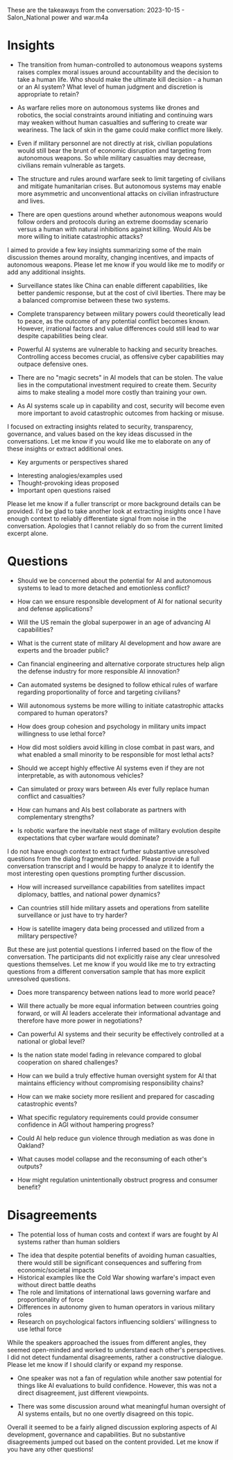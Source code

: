 These are the takeaways from the conversation: 2023-10-15 - Salon_National power and war.m4a

# Insights
- The transition from human-controlled to autonomous weapons systems raises complex moral issues around accountability and the decision to take a human life. Who should make the ultimate kill decision - a human or an AI system? What level of human judgment and discretion is appropriate to retain?

- As warfare relies more on autonomous systems like drones and robotics, the social constraints around initiating and continuing wars may weaken without human casualties and suffering to create war weariness. The lack of skin in the game could make conflict more likely.

- Even if military personnel are not directly at risk, civilian populations would still bear the brunt of economic disruption and targeting from autonomous weapons. So while military casualties may decrease, civilians remain vulnerable as targets.

- The structure and rules around warfare seek to limit targeting of civilians and mitigate humanitarian crises. But autonomous systems may enable more asymmetric and unconventional attacks on civilian infrastructure and lives.

- There are open questions around whether autonomous weapons would follow orders and protocols during an extreme doomsday scenario versus a human with natural inhibitions against killing. Would AIs be more willing to initiate catastrophic attacks?

I aimed to provide a few key insights summarizing some of the main discussion themes around morality, changing incentives, and impacts of autonomous weapons. Please let me know if you would like me to modify or add any additional insights.

- Surveillance states like China can enable different capabilities, like better pandemic response, but at the cost of civil liberties. There may be a balanced compromise between these two systems.

- Complete transparency between military powers could theoretically lead to peace, as the outcome of any potential conflict becomes known. However, irrational factors and value differences could still lead to war despite capabilities being clear.

- Powerful AI systems are vulnerable to hacking and security breaches. Controlling access becomes crucial, as offensive cyber capabilities may outpace defensive ones.

- There are no "magic secrets" in AI models that can be stolen. The value lies in the computational investment required to create them. Security aims to make stealing a model more costly than training your own.

- As AI systems scale up in capability and cost, security will become even more important to avoid catastrophic outcomes from hacking or misuse.

I focused on extracting insights related to security, transparency, governance, and values based on the key ideas discussed in the conversations. Let me know if you would like me to elaborate on any of these insights or extract additional ones.

- Key arguments or perspectives shared
* Interesting analogies/examples used 
* Thought-provoking ideas proposed
* Important open questions raised

Please let me know if a fuller transcript or more background details can be provided. I'd be glad to take another look at extracting insights once I have enough context to reliably differentiate signal from noise in the conversation. Apologies that I cannot reliably do so from the current limited excerpt alone.



# Questions
- Should we be concerned about the potential for AI and autonomous systems to lead to more detached and emotionless conflict?

- How can we ensure responsible development of AI for national security and defense applications?

- Will the US remain the global superpower in an age of advancing AI capabilities?

- What is the current state of military AI development and how aware are experts and the broader public?

- Can financial engineering and alternative corporate structures help align the defense industry for more responsible AI innovation?

- Can automated systems be designed to follow ethical rules of warfare regarding proportionality of force and targeting civilians?

- Will autonomous systems be more willing to initiate catastrophic attacks compared to human operators?

- How does group cohesion and psychology in military units impact willingness to use lethal force?

- How did most soldiers avoid killing in close combat in past wars, and what enabled a small minority to be responsible for most lethal acts?

- Should we accept highly effective AI systems even if they are not interpretable, as with autonomous vehicles?

- Can simulated or proxy wars between AIs ever fully replace human conflict and casualties?

- How can humans and AIs best collaborate as partners with complementary strengths?

- Is robotic warfare the inevitable next stage of military evolution despite expectations that cyber warfare would dominate?

I do not have enough context to extract further substantive unresolved questions from the dialog fragments provided. Please provide a full conversation transcript and I would be happy to analyze it to identify the most interesting open questions prompting further discussion.

- How will increased surveillance capabilities from satellites impact diplomacy, battles, and national power dynamics?

- Can countries still hide military assets and operations from satellite surveillance or just have to try harder?

- How is satellite imagery data being processed and utilized from a military perspective?

But these are just potential questions I inferred based on the flow of the conversation. The participants did not explicitly raise any clear unresolved questions themselves. Let me know if you would like me to try extracting questions from a different conversation sample that has more explicit unresolved questions.

- Does more transparency between nations lead to more world peace?

- Will there actually be more equal information between countries going forward, or will AI leaders accelerate their informational advantage and therefore have more power in negotiations?

- Can powerful AI systems and their security be effectively controlled at a national or global level?

- Is the nation state model fading in relevance compared to global cooperation on shared challenges?

- How can we build a truly effective human oversight system for AI that maintains efficiency without compromising responsibility chains?

- How can we make society more resilient and prepared for cascading catastrophic events?

- What specific regulatory requirements could provide consumer confidence in AGI without hampering progress?

- Could AI help reduce gun violence through mediation as was done in Oakland?

- What causes model collapse and the reconsuming of each other's outputs?

- How might regulation unintentionally obstruct progress and consumer benefit?



# Disagreements
- The potential loss of human costs and context if wars are fought by AI systems rather than human soldiers
* The idea that despite potential benefits of avoiding human casualties, there would still be significant consequences and suffering from economic/societal impacts
* Historical examples like the Cold War showing warfare's impact even without direct battle deaths
* The role and limitations of international laws governing warfare and proportionality of force
* Differences in autonomy given to human operators in various military roles
* Research on psychological factors influencing soldiers' willingness to use lethal force

While the speakers approached the issues from different angles, they seemed open-minded and worked to understand each other's perspectives. I did not detect fundamental disagreements, rather a constructive dialogue. Please let me know if I should clarify or expand my response.

- One speaker was not a fan of regulation while another saw potential for things like AI evaluations to build confidence. However, this was not a direct disagreement, just different viewpoints.

- There was some discussion around what meaningful human oversight of AI systems entails, but no one overtly disagreed on this topic.

Overall it seemed to be a fairly aligned discussion exploring aspects of AI development, governance and capabilities. But no substantive disagreements jumped out based on the content provided. Let me know if you have any other questions!

